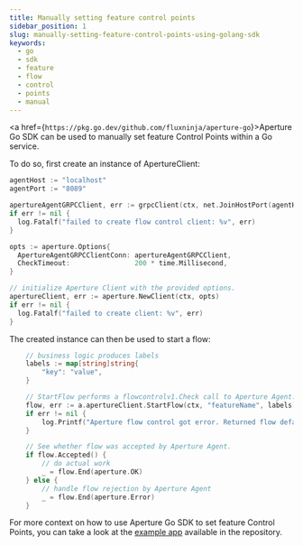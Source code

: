 ```yaml
---
title: Manually setting feature control points
sidebar_position: 1
slug: manually-setting-feature-control-points-using-golang-sdk
keywords:
  - go
  - sdk
  - feature
  - flow
  - control
  - points
  - manual
---
```


<a href={`https://pkg.go.dev/github.com/fluxninja/aperture-go`}>Aperture Go
SDK</a> can be used to manually set feature Control Points within a Go service.

To do so, first create an instance of ApertureClient:

```go
agentHost := "localhost"
agentPort := "8089"

apertureAgentGRPCClient, err := grpcClient(ctx, net.JoinHostPort(agentHost, agentPort))
if err != nil {
  log.Fatalf("failed to create flow control client: %v", err)
}

opts := aperture.Options{
  ApertureAgentGRPCClientConn: apertureAgentGRPCClient,
  CheckTimeout:                200 * time.Millisecond,
}

// initialize Aperture Client with the provided options.
apertureClient, err := aperture.NewClient(ctx, opts)
if err != nil {
  log.Fatalf("failed to create client: %v", err)
}
```

The created instance can then be used to start a flow:

```go
    // business logic produces labels
    labels := map[string]string{
        "key": "value",
    }

    // StartFlow performs a flowcontrolv1.Check call to Aperture Agent. It returns a Flow and an error if any.
    flow, err := a.apertureClient.StartFlow(ctx, "featureName", labels)
    if err != nil {
        log.Printf("Aperture flow control got error. Returned flow defaults to Allowed. flow.Accepted(): %t", flow.Accepted())
    }

    // See whether flow was accepted by Aperture Agent.
    if flow.Accepted() {
        // do actual work
        _ = flow.End(aperture.OK)
    } else {
        // handle flow rejection by Aperture Agent
        _ = flow.End(aperture.Error)
    }
```

For more context on how to use Aperture Go SDK to set feature Control Points,
you can take a look at the [example app][example] available in the repository.

[example]: https://github.com/fluxninja/aperture-go/tree/v1.0.0/example
